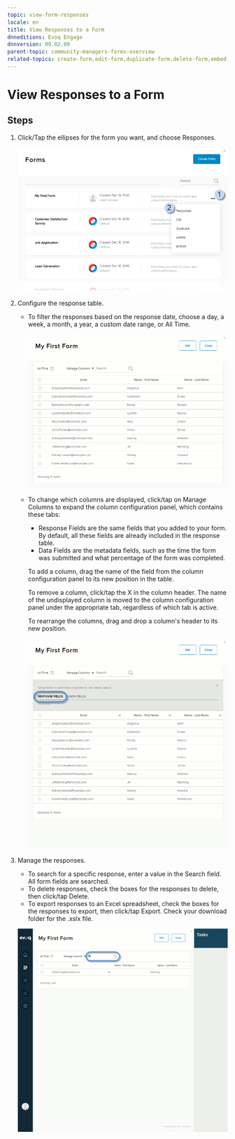 ```yaml
---
topic: view-form-responses
locale: en
title: View Responses to a Form
dnneditions: Evoq Engage
dnnversion: 09.02.00
parent-topic: community-managers-forms-overview
related-topics: create-form,edit-form,duplicate-form,delete-form,embed-form,content-fields-versus-form-fields,about-hidden-fields,save-form-responses-to-structured-content
---
```


# View Responses to a Form

## Steps

1.  Click/Tap the ellipses for the form you want, and choose Responses.
    
      
    
    ![Click/Tap the ellipses for the form > Responses](img/scr-Forms-List-ellipsesmenu-Responses.png)
    
      
    
2.  Configure the response table.
    *   To filter the responses based on the response date, choose a day, a week, a month, a year, a custom date range, or All Time.
        
          
        
        ![Filter by response date.](img/scr-FormFields-ResponseTable-datefilter.gif)
        
          
        
    *   To change which columns are displayed, click/tap on Manage Columns to expand the column configuration panel, which contains these tabs:
        
        *   Response Fields are the same fields that you added to your form. By default, all these fields are already included in the response table.
        *   Data Fields are the metadata fields, such as the time the form was submitted and what percentage of the form was completed.
        
        To add a column, drag the name of the field from the column configuration panel to its new position in the table.
        
        To remove a column, click/tap the X in the column header. The name of the undisplayed column is moved to the column configuration panel under the appropriate tab, regardless of which tab is active.
        
        To rearrange the columns, drag and drop a column's header to its new position.
        
          
        
        ![Response Table columns](img/scr-FormFields-ResponseTable-columns.gif)
        
          
        
3.  Manage the responses.
    
    *   To search for a specific response, enter a value in the Search field. All form fields are searched.
    *   To delete responses, check the boxes for the responses to delete, then click/tap Delete.
    *   To export responses to an Excel spreadsheet, check the boxes for the responses to export, then click/tap Export. Check your download folder for the .xslx file.
    
      
    
    ![Search/Select/Delete/Export](img/scr-FormFields-ResponseTable-searchselectdeleteexport.gif)